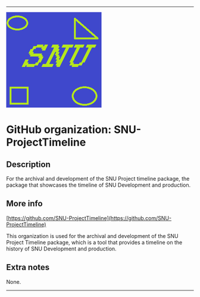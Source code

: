 
***

![SNU_blue_and_gold_legacy_icon.png failed to load. The file may be missing or corrupt. Check the file path for errors first.](/AdditionalInfo/1/SNU-ProjectTimeline/SNU_blue_and_gold_legacy_icon.png)

# GitHub organization: SNU-ProjectTimeline

## Description

For the archival and development of the SNU Project timeline package, the package that showcases the timeline of SNU Development and production.

## More info

[https://github.com/SNU-ProjectTimeline](https://github.com/SNU-ProjectTimeline)

This organization is used for the archival and development of the SNU Project Timeline package, which is a tool that provides a timeline on the history of SNU Development and production.

## Extra notes

None.

***
